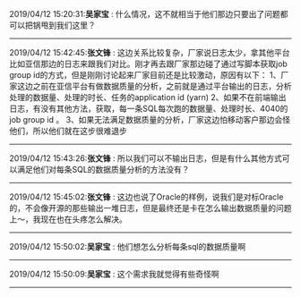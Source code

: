 2019/04/12 15:20:31:**吴家宝** : 什么情况，这不就相当于他们那边只要出了问题都可以把锅甩到我们这里？
*************************************************************************************
2019/04/12 15:42:45:**张文锋** : 这边关系比较复杂，厂家说日志太少，拿其他平台比如亚信那边的日志来跟我们对比。刚才再去跟厂家那边碰了通过写脚本获取job group id的方式，但是刚刚讨论起来厂家目前还是比较激动，原因有以下：
1、厂家这边之前在亚信平台有做数据质量的分析，之前就是通过平台输出的日志，分析处理的数据量、处理的时长、任务的application id (yarn)
2、如果不在前端输出日志，有没有其他方法，获取，每一条SQL每次跑的数据量、处理时长、4040的job group id 。
3、如果无法满足数据质量的分析，厂家这边怕移动客户那边会怪他们，所以他们就在这步很难退步
*************************************************************************************
2019/04/12 15:43:26:**张文锋** : 所以我们可以不输出日志，但是有什么其他方式可以满足他们对每条SQL的数据质量分析的方法没有？
*************************************************************************************
2019/04/12 15:45:02:**张文锋** : 这边也说了Oracle的样例，说我们是对标Oracle的，不会像开源的那些输出一堆日志，但是最终还是卡在怎么输出数据质量的问题上～，我现在也在头疼怎么解决。
*************************************************************************************
2019/04/12 15:50:02:**吴家宝** : 他们想怎么分析每条sql的数据质量啊
*************************************************************************************
2019/04/12 15:50:09:**吴家宝** : 这个需求我就觉得有些奇怪啊
*************************************************************************************
